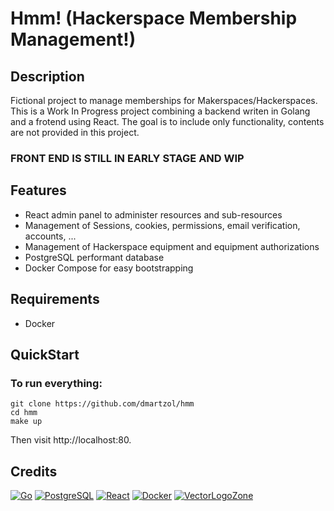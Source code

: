 # Hmm! (Hackerspace Membership Management!)

## Description

Fictional project to manage memberships for Makerspaces/Hackerspaces. This is a Work In Progress project combining a backend writen in Golang and a frotend using React. The goal is to include only functionality, contents are not provided in this project.

### FRONT END IS STILL IN EARLY STAGE AND WIP

## Features

- React admin panel to administer resources and sub-resources
- Management of Sessions, cookies, permissions, email verification, accounts, ...
- Management of Hackerspace equipment and equipment authorizations
- PostgreSQL performant database
- Docker Compose for easy bootstrapping

## Requirements

* Docker

## QuickStart

### To run everything:

```
git clone https://github.com/dmartzol/hmm
cd hmm
make up
```

Then visit http://localhost:80.

## Credits

[![Go](https://www.vectorlogo.zone/logos/golang/golang-ar21.svg)](https://golang.org/ "Golang")
[![PostgreSQL](https://www.vectorlogo.zone/logos/postgresql/postgresql-ar21.svg)](https://www.postgresql.org/ "PostgreSQL")
[![React](https://www.vectorlogo.zone/logos/reactjs/reactjs-ar21.svg)](https://reactjs.org/ "React")
[![Docker](https://www.vectorlogo.zone/logos/docker/docker-ar21.svg)](https://www.docker.com/ "Docker")
[![VectorLogoZone](https://www.vectorlogo.zone/logos/vectorlogozone/vectorlogozone-ar21.svg)](https://www.vectorlogo.zone/ "VectorLogoZone")
